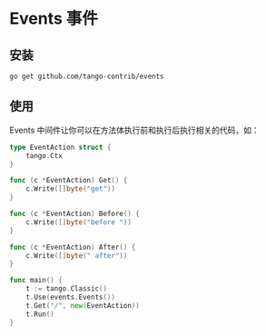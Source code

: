 # Events 事件

## 安装
```
go get github.com/tango-contrib/events
```

## 使用
Events 中间件让你可以在方法体执行前和执行后执行相关的代码，如：
```Go
type EventAction struct {
	tango.Ctx
}

func (c *EventAction) Get() {
	c.Write([]byte("get"))
}

func (c *EventAction) Before() {
	c.Write([]byte("before "))
}

func (c *EventAction) After() {
	c.Write([]byte(" after"))
}

func main() {
    t := tango.Classic()
    t.Use(events.Events())
    t.Get("/", new(EventAction))
    t.Run()
}
```

